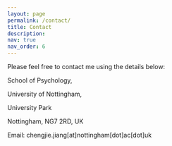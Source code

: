 ```yaml
---
layout: page
permalink: /contact/
title: Contact
description:
nav: true
nav_order: 6
---
```


<span class="font-weight-bold">Please feel free to contact me using the details below:</span>

School of Psychology,

University of Nottingham,

University Park

Nottingham, NG7 2RD, UK

Email: chengjie.jiang[at]nottingham[dot]ac[dot]uk
